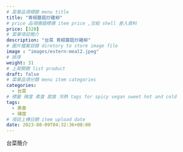 ```yaml
---
# 菜單品項標題 menu title 
title: "青椒蘑菇炒雞柳"
# price 品項價錢標價 item price ,交給 shell 差入資料
price: [320] 
# 菜單項目簡介 
description: "台菜 青椒蘑菇炒雞柳"
# 圖片檔案目錄 diretory to store image file
image : "images/estern-meal2.jpeg"
# 排序
weight: 31 
# 上架開關 list product 
draft: false
# 菜單品項分類 menu item categories 
categories:
  - 台菜
# 標籤 辣度 素食 甜食 冷熱 tags for spicy vegan sweet hot and cold 
tags:
  - 素食
  - 辣度
# 項目上傳日期 item upload date 
date: 2023-08-09T04:32:36+08:00
---
```


台菜簡介
